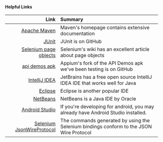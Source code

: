 #### Helpful Links

Link | Summary
  --:|:--
[Apache Maven][maven]                 | Maven's homepage contains extensive documentation
[JUnit][junit]                        | JUnit is on GitHub
[Selenium page objects][pageobject]   | Selenium's wiki has an excellent article about page objects
[api demos apk][api]                  | Appium's fork of the API Demos apk we've been testing is on GitHub
[IntelliJ IDEA][jetbrains]            | JetBrains has a free open source IntelliJ IDEA IDE that works well for Java
[Eclipse][eclipse]                    | Eclipse is another popular IDE
[NetBeans][netbeans]                  | NetBeans is a Java IDE by Oracle
[Android Studio][android]             | If you're developing for android, you may already have Android Studio installed.
[Selenium JsonWireProtocol][jsonwire] | The commands generated by using the Selenium bindings conform to the JSON Wire Protocol

[maven]:      http://maven.apache.org/
[junit]:      http://junit.org/
[pageobject]: https://code.google.com/p/selenium/wiki/PageObjects
[api]:        https://github.com/appium/android-apidemos
[jetbrains]:  http://www.jetbrains.com/idea/download/
[eclipse]:    http://www.eclipse.org/downloads/
[netbeans]:   https://netbeans.org/downloads/
[android]:    http://developer.android.com/sdk/installing/studio.html
[jsonwire]:   https://code.google.com/p/selenium/wiki/JsonWireProtocol